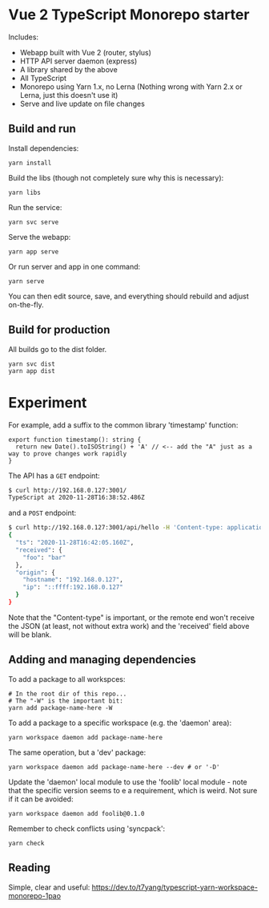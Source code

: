 # Vue 2 TypeScript Monorepo starter

Includes:
- Webapp built with Vue 2 (router, stylus)
- HTTP API server daemon (express)
- A library shared by the above
- All TypeScript
- Monorepo using Yarn 1.x, no Lerna
  (Nothing wrong with Yarn 2.x or Lerna, just this doesn't use it)
- Serve and live update on file changes


## Build and run

Install dependencies:

    yarn install

Build the libs (though not completely sure why this is necessary):

    yarn libs

Run the service:

    yarn svc serve

Serve the webapp:

    yarn app serve

Or run server and app in one command:

    yarn serve

You can then edit source, save, and everything should rebuild and adjust on-the-fly.


## Build for production

All builds go to the dist folder.

    yarn svc dist
    yarn app dist


# Experiment

For example, add a suffix to the common library 'timestamp' function:

```
export function timestamp(): string {
  return new Date().toISOString() + 'A' // <-- add the "A" just as a way to prove changes work rapidly
}
```

The API has a `GET` endpoint:

```bash
$ curl http://192.168.0.127:3001/
TypeScript at 2020-11-28T16:38:52.486Z
```

and a `POST` endpoint:

```bash
$ curl http://192.168.0.127:3001/api/hello -H 'Content-type: application/json' -d '{"foo":"bar"}'
{
  "ts": "2020-11-28T16:42:05.160Z",
  "received": {
    "foo": "bar"
  },
  "origin": {
    "hostname": "192.168.0.127",
    "ip": "::ffff:192.168.0.127"
  }
}
```

Note that the "Content-type" is important, or the remote end won't receive the JSON (at least,
not without extra work) and the 'received' field above will be blank.


## Adding and managing dependencies

To add a package to all workspces:

    # In the root dir of this repo...
    # The "-W" is the important bit:
    yarn add package-name-here -W

To add a package to a specific workspace (e.g. the 'daemon' area):

    yarn workspace daemon add package-name-here

The same operation, but a 'dev' package:

    yarn workspace daemon add package-name-here --dev # or '-D'

Update the 'daemon' local module to use the 'foolib' local module - note that
the specific version seems to e a requirement, which is weird. Not sure if it
can be avoided:

    yarn workspace daemon add foolib@0.1.0

Remember to check conflicts using 'syncpack':

    yarn check


## Reading

Simple, clear and useful:
https://dev.to/t7yang/typescript-yarn-workspace-monorepo-1pao

